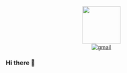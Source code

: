 <div id="header" align="center">
  <img src="https://media.giphy.com/media/Y9Fl2K4IlsRQdlo8EH/giphy.gif" width="100"/>
  <div id="badges">
    <a href="mailto: ivancostillaml@gmail.com">
      <img src="https://img.shields.io/badge/Contact-white?style=for-the-badge" alt="gmail"/>
    </a>
  </div>
</div>

### Hi there 🌙

